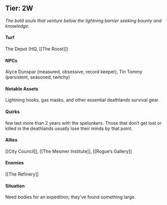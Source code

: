 ---
---

## Tier: 2W
*The bold souls that venture below the lightning barrier seeking bounty and knowledge.* 

#### **Turf**
The Depot (HQ, [[The Roost]])

#### **NPCs**
Alyce Dunspar (measured, obsessive, record keeper), Tin Tommy (persistent, seasoned, twitchy)

#### **Notable Assets**
Lightning hooks, gas masks, and other essential deathlands survival gear.

#### **Quirks**
few last more than 2 years with the spelunkers. Those that don’t get lost or killed in the deathlands usually lose their minds by that point.

#### **Allies**
[[City Council]], [[The Mesmer Institute]], [[Rogue’s Gallery]]

#### **Enemies**
[[The Refinery]]

#### **Situation** 
Need bodies for an expedition; they’ve found something large.  